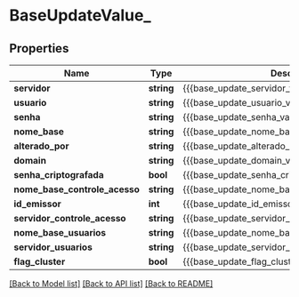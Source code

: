 # BaseUpdateValue_

## Properties
Name | Type | Description | Notes
------------ | ------------- | ------------- | -------------
**servidor** | **string** | {{{base_update_servidor_value}}} | 
**usuario** | **string** | {{{base_update_usuario_value}}} | 
**senha** | **string** | {{{base_update_senha_value}}} | 
**nome_base** | **string** | {{{base_update_nome_base_value}}} | 
**alterado_por** | **string** | {{{base_update_alterado_por_value}}} | 
**domain** | **string** | {{{base_update_domain_value}}} | [optional] 
**senha_criptografada** | **bool** | {{{base_update_senha_criptografada_value}}} | 
**nome_base_controle_acesso** | **string** | {{{base_update_nome_base_controle_acesso_value}}} | 
**id_emissor** | **int** | {{{base_update_id_emissor_value}}} | [optional] 
**servidor_controle_acesso** | **string** | {{{base_update_servidor_controle_acesso_value}}} | 
**nome_base_usuarios** | **string** | {{{base_update_nome_base_usuarios_value}}} | 
**servidor_usuarios** | **string** | {{{base_update_servidor_usuarios_value}}} | 
**flag_cluster** | **bool** | {{{base_update_flag_cluster_value}}} | 

[[Back to Model list]](../README.md#documentation-for-models) [[Back to API list]](../README.md#documentation-for-api-endpoints) [[Back to README]](../README.md)


